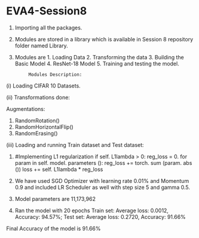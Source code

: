 # EVA4-Session8

1.	Importing all the packages.
2.	Modules are stored in a library which is available in Session 8 repository folder named Library.
3.	Modules are    1. Loading Data
      2. Transforming the data 
      3. Building the Basic Model
      4. ResNet-18 Model
      5. Training and testing the model.

             Modules Description:      
(i)	Loading CIFAR 10 Datasets.

(ii)	 Transformations done:

Augmentations:
1.	RandomRotation()
2.	RandomHorizontalFlip()
3.	RandomErasing()

(iii)	Loading and running Train dataset and Test dataset:
1.	#Implementing L1 regularization
 if self. L1lambda > 0:
     reg_loss = 0.
  		    for param in self. model. parameters ():
 		        reg_loss += torch. sum (param. abs ())
    		        loss += self. L1lambda * reg_loss
               
2.	We have used SGD Optimizer with learning rate 0.01% and Momentum 0.9 and included LR Scheduler as well with step size 5 and gamma 0.5.

3.	Model parameters are 11,173,962 


4.	Ran the model with 20 epochs 
Train set: Average loss: 0.0012, Accuracy: 94.57%; 
Test set: Average loss: 0.2720, Accuracy: 91.66%

Final Accuracy of the model is 91.66%




